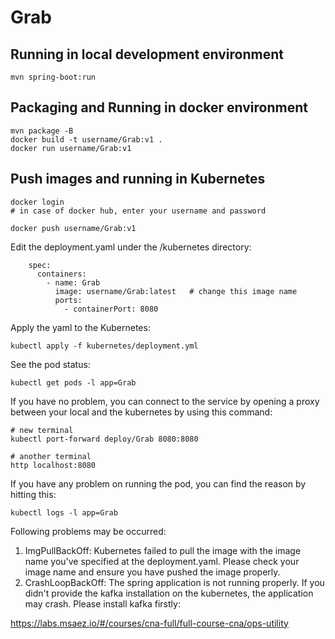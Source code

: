 # Grab

## Running in local development environment

```
mvn spring-boot:run
```

## Packaging and Running in docker environment

```
mvn package -B
docker build -t username/Grab:v1 .
docker run username/Grab:v1
```

## Push images and running in Kubernetes

```
docker login 
# in case of docker hub, enter your username and password

docker push username/Grab:v1
```

Edit the deployment.yaml under the /kubernetes directory:
```
    spec:
      containers:
        - name: Grab
          image: username/Grab:latest   # change this image name
          ports:
            - containerPort: 8080

```

Apply the yaml to the Kubernetes:
```
kubectl apply -f kubernetes/deployment.yml
```

See the pod status:
```
kubectl get pods -l app=Grab
```

If you have no problem, you can connect to the service by opening a proxy between your local and the kubernetes by using this command:
```
# new terminal
kubectl port-forward deploy/Grab 8080:8080

# another terminal
http localhost:8080
```

If you have any problem on running the pod, you can find the reason by hitting this:
```
kubectl logs -l app=Grab
```

Following problems may be occurred:

1. ImgPullBackOff:  Kubernetes failed to pull the image with the image name you've specified at the deployment.yaml. Please check your image name and ensure you have pushed the image properly.
1. CrashLoopBackOff: The spring application is not running properly. If you didn't provide the kafka installation on the kubernetes, the application may crash. Please install kafka firstly:

https://labs.msaez.io/#/courses/cna-full/full-course-cna/ops-utility

